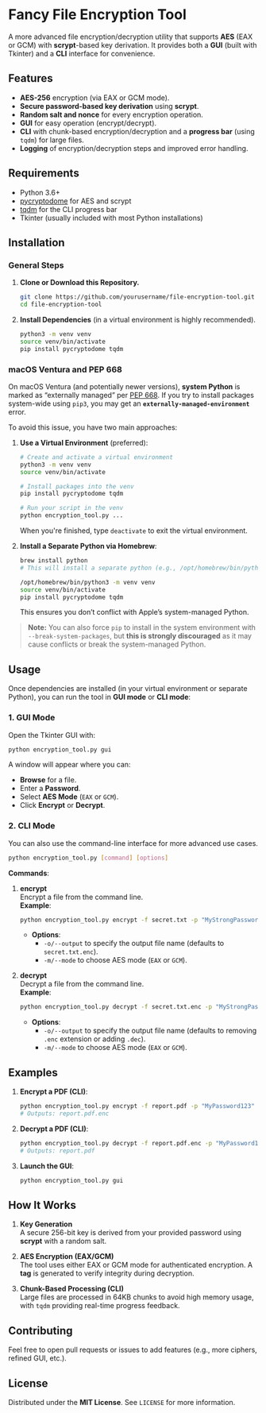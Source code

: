 
# Fancy File Encryption Tool

A more advanced file encryption/decryption utility that supports **AES** (EAX or GCM) with **scrypt**-based key derivation. It provides both a **GUI** (built with Tkinter) and a **CLI** interface for convenience.

## Features

- **AES-256** encryption (via EAX or GCM mode).
- **Secure password-based key derivation** using **scrypt**.
- **Random salt and nonce** for every encryption operation.
- **GUI** for easy operation (encrypt/decrypt).
- **CLI** with chunk-based encryption/decryption and a **progress bar** (using `tqdm`) for large files.
- **Logging** of encryption/decryption steps and improved error handling.

## Requirements

- Python 3.6+
- [pycryptodome](https://pypi.org/project/pycryptodome/) for AES and scrypt
- [tqdm](https://pypi.org/project/tqdm/) for the CLI progress bar
- Tkinter (usually included with most Python installations)

## Installation

### General Steps

1. **Clone or Download this Repository.**
   ```bash
   git clone https://github.com/yourusername/file-encryption-tool.git
   cd file-encryption-tool
   ```

2. **Install Dependencies** (in a virtual environment is highly recommended).
   ```bash
   python3 -m venv venv
   source venv/bin/activate
   pip install pycryptodome tqdm
   ```

### macOS Ventura and PEP 668

On macOS Ventura (and potentially newer versions), **system Python** is marked as “externally managed” per [PEP 668](https://peps.python.org/pep-0668/). If you try to install packages system-wide using `pip3`, you may get an **`externally-managed-environment`** error.

To avoid this issue, you have two main approaches:

1. **Use a Virtual Environment** (preferred):  
   ```bash
   # Create and activate a virtual environment
   python3 -m venv venv
   source venv/bin/activate

   # Install packages into the venv
   pip install pycryptodome tqdm

   # Run your script in the venv
   python encryption_tool.py ...
   ```
   When you're finished, type `deactivate` to exit the virtual environment.

2. **Install a Separate Python via Homebrew**:  
   ```bash
   brew install python
   # This will install a separate python (e.g., /opt/homebrew/bin/python3 or /usr/local/bin/python3)

   /opt/homebrew/bin/python3 -m venv venv
   source venv/bin/activate
   pip install pycryptodome tqdm
   ```
   This ensures you don’t conflict with Apple’s system-managed Python.

> **Note:** You can also force `pip` to install in the system environment with `--break-system-packages`, but **this is strongly discouraged** as it may cause conflicts or break the system-managed Python.

## Usage

Once dependencies are installed (in your virtual environment or separate Python), you can run the tool in **GUI mode** or **CLI mode**:

### 1. GUI Mode

Open the Tkinter GUI with:

```bash
python encryption_tool.py gui
```

A window will appear where you can:
- **Browse** for a file.
- Enter a **Password**.
- Select **AES Mode** (`EAX` or `GCM`).
- Click **Encrypt** or **Decrypt**.

### 2. CLI Mode

You can also use the command-line interface for more advanced use cases.

```bash
python encryption_tool.py [command] [options]
```

**Commands**:

1. **encrypt**  
   Encrypt a file from the command line.  
   **Example**:  
   ```bash
   python encryption_tool.py encrypt -f secret.txt -p "MyStrongPassword" --mode GCM
   ```
   - **Options**:
     - `-o/--output` to specify the output file name (defaults to `secret.txt.enc`).
     - `-m/--mode` to choose AES mode (`EAX` or `GCM`).

2. **decrypt**  
   Decrypt a file from the command line.  
   **Example**:  
   ```bash
   python encryption_tool.py decrypt -f secret.txt.enc -p "MyStrongPassword"
   ```
   - **Options**:
     - `-o/--output` to specify the output file name (defaults to removing `.enc` extension or adding `.dec`).
     - `-m/--mode` to choose AES mode (`EAX` or `GCM`).

## Examples

1. **Encrypt a PDF (CLI)**:
   ```bash
   python encryption_tool.py encrypt -f report.pdf -p "MyPassword123" -m GCM
   # Outputs: report.pdf.enc
   ```

2. **Decrypt a PDF (CLI)**:
   ```bash
   python encryption_tool.py decrypt -f report.pdf.enc -p "MyPassword123" -m GCM
   # Outputs: report.pdf
   ```

3. **Launch the GUI**:
   ```bash
   python encryption_tool.py gui
   ```

## How It Works

1. **Key Generation**  
   A secure 256-bit key is derived from your provided password using **scrypt** with a random salt.

2. **AES Encryption (EAX/GCM)**  
   The tool uses either EAX or GCM mode for authenticated encryption. A **tag** is generated to verify integrity during decryption.

3. **Chunk-Based Processing (CLI)**  
   Large files are processed in 64KB chunks to avoid high memory usage, with `tqdm` providing real-time progress feedback.

## Contributing

Feel free to open pull requests or issues to add features (e.g., more ciphers, refined GUI, etc.).

## License

Distributed under the **MIT License**. See `LICENSE` for more information.
